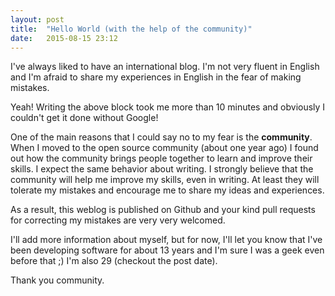 ```yaml
---
layout: post
title:  "Hello World (with the help of the community)"
date:   2015-08-15 23:12
---
```

I've always liked to have an international blog. I'm not very fluent in English and I'm afraid to share my experiences in English in the fear of making mistakes. 

<!--more-->

Yeah! Writing the above block took me more than 10 minutes and obviously I couldn't get it done without Google!

One of the main reasons that I could say no to my fear is the **community**. When I moved to the open source community (about one year ago) I found out how the community brings people together to learn and improve their skills. I expect the same behavior about writing. I strongly believe that the community will help me improve my skills, even in writing. At least they will tolerate my mistakes and encourage me to share my ideas and experiences.

As a result, this weblog is published on Github and your kind pull requests for correcting my mistakes are very very welcomed.

I'll add more information about myself, but for now, I'll let you know that I've been developing software for about 13 years and I'm sure I was a geek even before that ;) I'm also 29 (checkout the post date).

Thank you community.
